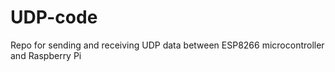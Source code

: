# UDP-code
Repo for sending and receiving UDP data between ESP8266 microcontroller and Raspberry Pi
